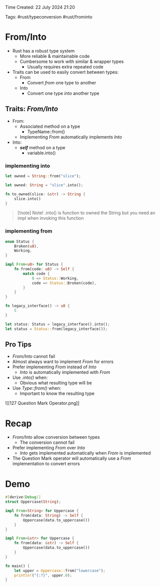 Time Created: 22 July 2024 21:20

Tags: #rust/typeconversion #rust/frominto

# From/Into

- Rust has a robust type system
	- More reliable & maintainable code
	- Cumbersome to work with similar & wrapper types
		- Usually requires extra repeated code
- Traits can be used to easily convert between types:
	- From
		- Convert *from* one type to another
	- Into
		- Convert one type *into* another type

## Traits: *From/Into*

- From:
	- Associated method on a type
		- TypeName::from()
	- Implementing *From* automatically implements *Into*
- Into:
	- ***self*** method on a type
		- variable.into()

### implementing into
```rust
let owned = String::from("slice");

let owned: String = "slice".into();

fn to_owned(slice: &str) -> String {
	slice.into()
}
```

>[!note] Note!
> .into() is function to owned the String but you need an impl when invoking this function

### implementing from
```rust
enum Status {
	Broken(u8),
	Working,
}

impl From<u8> for Status {
	fn from(code: u8) -> Self {
		match code {
			0 => Status::Working,
			code => Status::Broken(code),
		}
	}
}

fn legacy_interface() -> u8 {
	5
}

let status: Status = legacy_interface().into();
let status = Status::from(legacy_interface());
```

## Pro Tips

- *From/Into* cannot fail
- Almost always want to implement *From* for errors
- Prefer implementing *From* instead of *Into*
	- *Into* is automatically implemented with *From*
- Use *.into()* when:
	- Obvious what resulting type will be
- Use *Type::from()* when:
	- Important to know the resulting type

![[127 Question Mark Operator.png]]

# Recap

- *From/Into* allow conversion between types
	- The conversion cannot fail
- Prefer implementing *From* over *Into*
	- *Into* gets implemented automatically when *From* is implemented
- The Question Mark operator will automatically use a *From* implementation to convert errors

# Demo
```rust
#[derive(Debug)]
struct Uppercase(String);

impl From<String> for Uppercase {
    fn from(data: String) -> Self {
        Uppercase(data.to_uppercase())
    }
}

impl From<&str> for Uppercase {
    fn from(data: &str) -> Self {
        Uppercase(data.to_uppercase())
    }
}

fn main() {
    let upper = Uppercase::from("lowercase");
    println!("{:?}", upper.0);
}
```